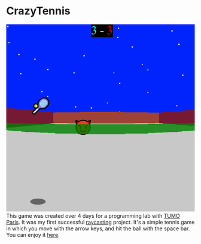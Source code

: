 # CrazyTennis
![In-game screenshot](CrazyTennis.png)  
This game was created over 4 days for a programming lab with [TUMO Paris](https://paris.tumo.fr/). It was my first successful [raycasting](https://en.wikipedia.org/wiki/Ray_casting) project. It's a simple tennis game in which you move with the arrow keys, and hit the ball with the space bar.  
You can enjoy it [here](https://editor.p5js.org/come.d/sketches/q0zRkDT85).
